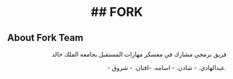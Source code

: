 <p align="center"></p>

<h1 align="center">
## FORK
</h1>

## About Fork Team

<p align="right">فريق برمجي مشارك في معسكر مهارات المستقبل بجامعة الملك خالد</p>
<p align="right">
- عبدالهادي.
- شادن.
- اسامه.
-افنان.
- شروق.


</p>


